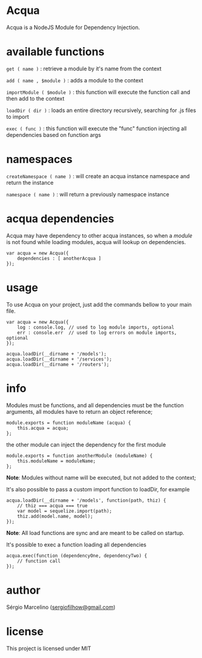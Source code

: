 # Acqua

Acqua is a NodeJS Module for Dependency Injection.

available functions
=====

`get ( name )` : retrieve a module by it's name from the context

`add ( name , $module )` : adds a module to the context

`importModule ( $module )` : this function will execute the function call and then add to the context

`loadDir ( dir )` : loads an entire directory recursively, searching for .js files to import

`exec ( func )` : this function will execute the "func" function injecting all dependencies based on function args


namespaces
=====

`createNamespace ( name )` : will create an acqua instance namespace and return the instance

`namespace ( name )` : will return a previously namespace instance

acqua dependencies
=====

Acqua may have dependency to other acqua instances, so when a _module_ is not found while loading modules, acqua will lookup on dependencies.

    var acqua = new Acqua({
        dependencies : [ anotherAcqua ]
    });

    
usage
=====
To use Acqua on your project, just add the commands bellow to your main file.

    var acqua = new Acqua({
    	log : console.log, // used to log module imports, optional
    	err : console.err  // used to log errors on module imports, optional
    });

    acqua.loadDir(__dirname + '/models');
    acqua.loadDir(__dirname + '/services');
    acqua.loadDir(__dirname + '/routers');
    
info
=====
Modules must be functions, and all dependencies must be the function arguments, all modules have to return an object reference;

    module.exports = function moduleName (acqua) {
    	this.acqua = acqua;
    };
    
the other module can inject the dependency for the first module

    module.exports = function anotherModule (moduleName) {
    	this.moduleName = moduleName;
    };
    
**Note**: Modules without name will be executed, but not added to the context;

It's also possible to pass a custom import function to loadDir, for example

    acqua.loadDir(__dirname + '/models', function(path, thiz) {
        // thiz === acqua === true
        var model = sequelize.import(path);
        thiz.add(model.name, model);
    });
    
**Note**: All load functions are sync and are meant to be called on startup.
    
It's possible to exec a function loading all dependencies

    acqua.exec(function (dependencyOne, dependencyTwo) {
        // function call
    });

author
=====
Sérgio Marcelino (sergiofilhow@gmail.com)

license
=====
This project is licensed under MIT
